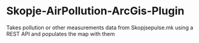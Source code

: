 # Skopje-AirPollution-ArcGis-Plugin
Takes pollution or other measurements data from Skopjsepulse.mk using a REST API and populates the map with them
